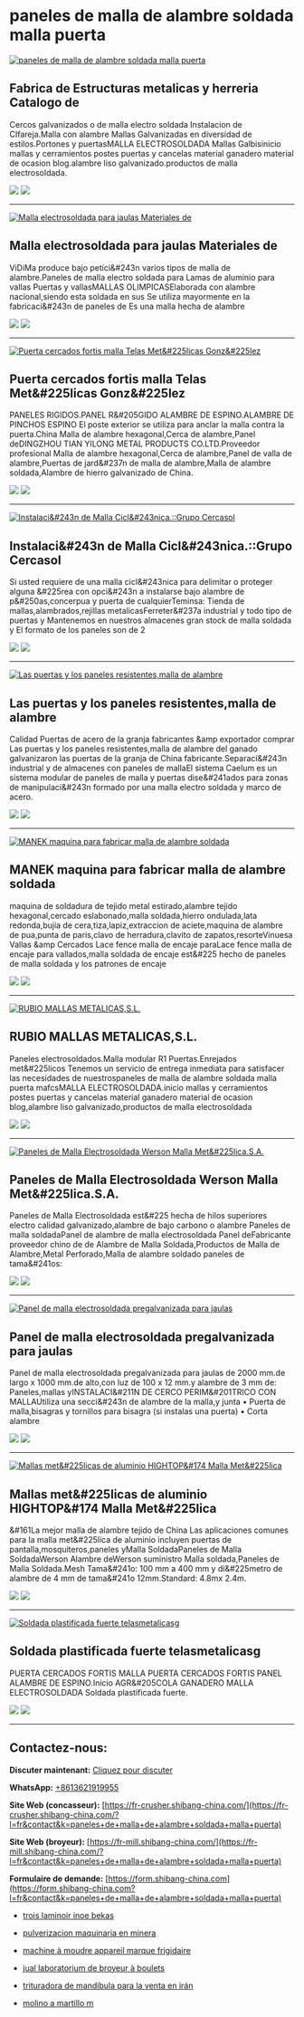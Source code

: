 # paneles de malla de alambre soldada malla puerta

<a href="https://swt.shibang-china.com/?l=fr&img&k=paneles+de+malla+de+alambre+soldada+malla+puerta" target="_blank">![paneles de malla de alambre soldada malla puerta](http://static.shibang-china.com/all-800x300/1092.jpg)</a>

## Fabrica de Estructuras metalicas y herreria Catalogo de
Cercos galvanizados o de malla electro soldada Instalacion de CIfareja.Malla con alambre Mallas Galvanizadas en diversidad de estilos.Portones y puertasMALLA ELECTROSOLDADA Mallas Galbisinicio mallas y cerramientos postes puertas y cancelas material ganadero material de ocasion blog.alambre liso galvanizado.productos de malla electrosoldada.


<a href="https://whatsapp.shibangsoft.com/WhatsApp.php" target="_blank" title="WhatsApp">![](http://static.shibang-china.com/icon/whatsapp.png)</a> <a href="https://swt.shibang-china.com/?l=fr&icon&k=paneles+de+malla+de+alambre+soldada+malla+puerta" target="_blank">![](http://static.shibang-china.com/icon/chat-fr.png)</a>

---

<a href="https://swt.shibang-china.com/?l=fr&img&k=paneles+de+malla+de+alambre+soldada+malla+puerta" target="_blank">![Malla electrosoldada para jaulas Materiales de](http://static.shibang-china.com/all-800x300/500.jpg)</a>

## Malla electrosoldada para jaulas Materiales de
ViDiMa produce bajo petici&#243n varios tipos de malla de alambre.Paneles de malla electro soldada para Lamas de aluminio para vallas Puertas y vallasMALLAS OLIMPICASElaborada con alambre nacional,siendo esta soldada en sus Se utiliza mayormente en la fabricaci&#243n de paneles de Es una malla hecha de alambre


<a href="https://whatsapp.shibangsoft.com/WhatsApp.php" target="_blank" title="WhatsApp">![](http://static.shibang-china.com/icon/whatsapp.png)</a> <a href="https://swt.shibang-china.com/?l=fr&icon&k=paneles+de+malla+de+alambre+soldada+malla+puerta" target="_blank">![](http://static.shibang-china.com/icon/chat-fr.png)</a>

---

<a href="https://swt.shibang-china.com/?l=fr&img&k=paneles+de+malla+de+alambre+soldada+malla+puerta" target="_blank">![Puerta cercados fortis malla Telas Met&#225licas Gonz&#225lez](http://static.shibang-china.com/all-800x300/549.jpg)</a>

## Puerta cercados fortis malla Telas Met&#225licas Gonz&#225lez
PANELES RIGIDOS.PANEL R&#205GIDO ALAMBRE DE ESPINO.ALAMBRE DE PINCHOS ESPINO El poste exterior se utiliza para anclar la malla contra la puerta.China Malla de alambre hexagonal,Cerca de alambre,Panel deDINGZHOU TIAN YILONG METAL PRODUCTS CO.LTD.Proveedor profesional Malla de alambre hexagonal,Cerca de alambre,Panel de valla de alambre,Puertas de jard&#237n de malla de alambre,Malla de alambre soldada,Alambre de hierro galvanizado de China.


<a href="https://whatsapp.shibangsoft.com/WhatsApp.php" target="_blank" title="WhatsApp">![](http://static.shibang-china.com/icon/whatsapp.png)</a> <a href="https://swt.shibang-china.com/?l=fr&icon&k=paneles+de+malla+de+alambre+soldada+malla+puerta" target="_blank">![](http://static.shibang-china.com/icon/chat-fr.png)</a>

---

<a href="https://swt.shibang-china.com/?l=fr&img&k=paneles+de+malla+de+alambre+soldada+malla+puerta" target="_blank">![Instalaci&#243n de Malla Cicl&#243nica.::Grupo Cercasol](http://static.shibang-china.com/all-800x300/674.jpg)</a>

## Instalaci&#243n de Malla Cicl&#243nica.::Grupo Cercasol
Si usted requiere de una malla cicl&#243nica para delimitar o proteger alguna &#225rea con opci&#243n a instalarse bajo alambre de p&#250as,concerpua y puerta de cualquierTeminsa: Tienda de mallas,alambrados,rejillas metalicasFerreter&#237a industrial y todo tipo de puertas y Mantenemos en nuestros almacenes gran stock de malla soldada y El formato de los paneles son de 2


<a href="https://whatsapp.shibangsoft.com/WhatsApp.php" target="_blank" title="WhatsApp">![](http://static.shibang-china.com/icon/whatsapp.png)</a> <a href="https://swt.shibang-china.com/?l=fr&icon&k=paneles+de+malla+de+alambre+soldada+malla+puerta" target="_blank">![](http://static.shibang-china.com/icon/chat-fr.png)</a>

---

<a href="https://swt.shibang-china.com/?l=fr&img&k=paneles+de+malla+de+alambre+soldada+malla+puerta" target="_blank">![Las puertas y los paneles resistentes,malla de alambre](http://static.shibang-china.com/all-800x300/125.jpg)</a>

## Las puertas y los paneles resistentes,malla de alambre
Calidad Puertas de acero de la granja fabricantes &amp exportador comprar Las puertas y los paneles resistentes,malla de alambre del ganado galvanizaron las puertas de la granja de China fabricante.Separaci&#243n industrial y de almacenes con paneles de mallaEl sistema Caelum es un sistema modular de paneles de malla y puertas dise&#241ados para zonas de manipulaci&#243n formado por una malla electro soldada y marco de acero.


<a href="https://whatsapp.shibangsoft.com/WhatsApp.php" target="_blank" title="WhatsApp">![](http://static.shibang-china.com/icon/whatsapp.png)</a> <a href="https://swt.shibang-china.com/?l=fr&icon&k=paneles+de+malla+de+alambre+soldada+malla+puerta" target="_blank">![](http://static.shibang-china.com/icon/chat-fr.png)</a>

---

<a href="https://swt.shibang-china.com/?l=fr&img&k=paneles+de+malla+de+alambre+soldada+malla+puerta" target="_blank">![MANEK maquina para fabricar malla de alambre soldada](http://static.shibang-china.com/all-800x300/787.jpg)</a>

## MANEK maquina para fabricar malla de alambre soldada
maquina de soldadura de tejido metal estirado,alambre tejido hexagonal,cercado eslabonado,malla soldada,hierro ondulada,lata redonda,bujia de cera,tiza,lapiz,extraccion de aciete,maquina de alambre de pua,punta de paris,clavo de herradura,clavito de zapatos,resorteVinuesa Vallas &amp Cercados Lace fence malla de encaje paraLace fence malla de encaje para vallados,malla soldada de encaje est&#225 hecho de paneles de malla soldada y los patrones de encaje


<a href="https://whatsapp.shibangsoft.com/WhatsApp.php" target="_blank" title="WhatsApp">![](http://static.shibang-china.com/icon/whatsapp.png)</a> <a href="https://swt.shibang-china.com/?l=fr&icon&k=paneles+de+malla+de+alambre+soldada+malla+puerta" target="_blank">![](http://static.shibang-china.com/icon/chat-fr.png)</a>

---

<a href="https://swt.shibang-china.com/?l=fr&img&k=paneles+de+malla+de+alambre+soldada+malla+puerta" target="_blank">![RUBIO MALLAS METALICAS,S.L.](http://static.shibang-china.com/all-800x300/255.jpg)</a>

## RUBIO MALLAS METALICAS,S.L.
Paneles electrosoldados.Malla modular R1 Puertas.Enrejados met&#225licos Tenemos un servicio de entrega inmediata para satisfacer las necesidades de nuestrospaneles de malla de alambre soldada malla puerta mafcsMALLA ELECTROSOLDADA.inicio mallas y cerramientos postes puertas y cancelas material ganadero material de ocasion blog,alambre liso galvanizado,productos de malla electrosoldada


<a href="https://whatsapp.shibangsoft.com/WhatsApp.php" target="_blank" title="WhatsApp">![](http://static.shibang-china.com/icon/whatsapp.png)</a> <a href="https://swt.shibang-china.com/?l=fr&icon&k=paneles+de+malla+de+alambre+soldada+malla+puerta" target="_blank">![](http://static.shibang-china.com/icon/chat-fr.png)</a>

---

<a href="https://swt.shibang-china.com/?l=fr&img&k=paneles+de+malla+de+alambre+soldada+malla+puerta" target="_blank">![Paneles de Malla Electrosoldada Werson Malla Met&#225lica.S.A.](http://static.shibang-china.com/all-800x300/134.jpg)</a>

## Paneles de Malla Electrosoldada Werson Malla Met&#225lica.S.A.
Paneles de Malla Electrosoldada est&#225 hecha de hilos superiores electro calidad galvanizado,alambre de bajo carbono o alambre Paneles de malla soldadaPanel de alambre de malla electrosoldada Panel deFabricante proveedor chino de de Alambre de Malla Soldada,Productos de Malla de Alambre,Metal Perforado,Malla de alambre soldado paneles de tama&#241os:


<a href="https://whatsapp.shibangsoft.com/WhatsApp.php" target="_blank" title="WhatsApp">![](http://static.shibang-china.com/icon/whatsapp.png)</a> <a href="https://swt.shibang-china.com/?l=fr&icon&k=paneles+de+malla+de+alambre+soldada+malla+puerta" target="_blank">![](http://static.shibang-china.com/icon/chat-fr.png)</a>

---

<a href="https://swt.shibang-china.com/?l=fr&img&k=paneles+de+malla+de+alambre+soldada+malla+puerta" target="_blank">![Panel de malla electrosoldada pregalvanizada para jaulas](http://static.shibang-china.com/all-800x300/1196.jpg)</a>

## Panel de malla electrosoldada pregalvanizada para jaulas
Panel de malla electrosoldada pregalvanizada para jaulas de 2000 mm.de largo x 1000 mm.de alto,con luz de 100 x 12 mm.y alambre de 3 mm de: Paneles,mallas yINSTALACI&#211N DE CERCO PERIM&#201TRICO CON MALLAUtiliza una secci&#243n de alambre de la malla,y junta • Puerta de malla,bisagras y tornillos para bisagra (si instalas una puerta) • Corta alambre


<a href="https://whatsapp.shibangsoft.com/WhatsApp.php" target="_blank" title="WhatsApp">![](http://static.shibang-china.com/icon/whatsapp.png)</a> <a href="https://swt.shibang-china.com/?l=fr&icon&k=paneles+de+malla+de+alambre+soldada+malla+puerta" target="_blank">![](http://static.shibang-china.com/icon/chat-fr.png)</a>

---

<a href="https://swt.shibang-china.com/?l=fr&img&k=paneles+de+malla+de+alambre+soldada+malla+puerta" target="_blank">![Mallas met&#225licas de aluminio HIGHTOP&#174 Malla Met&#225lica](http://static.shibang-china.com/all-800x300/975.jpg)</a>

## Mallas met&#225licas de aluminio HIGHTOP&#174 Malla Met&#225lica
&#161La mejor malla de alambre tejido de China Las aplicaciones comunes para la malla met&#225lica de aluminio incluyen puertas de pantalla,mosquiteros,paneles yMalla SoldadaPaneles de Malla SoldadaWerson Alambre deWerson suministro Malla soldada,Paneles de Malla Soldada.Mesh Tama&#241o: 100 mm a 400 mm y di&#225metro de alambre de 4 mm de tama&#241o 12mm.Standard: 4.8mx 2.4m.


<a href="https://whatsapp.shibangsoft.com/WhatsApp.php" target="_blank" title="WhatsApp">![](http://static.shibang-china.com/icon/whatsapp.png)</a> <a href="https://swt.shibang-china.com/?l=fr&icon&k=paneles+de+malla+de+alambre+soldada+malla+puerta" target="_blank">![](http://static.shibang-china.com/icon/chat-fr.png)</a>

---

<a href="https://swt.shibang-china.com/?l=fr&img&k=paneles+de+malla+de+alambre+soldada+malla+puerta" target="_blank">![Soldada plastificada fuerte telasmetalicasg](http://static.shibang-china.com/all-800x300/999.jpg)</a>

## Soldada plastificada fuerte telasmetalicasg
PUERTA CERCADOS FORTIS MALLA PUERTA CERCADOS FORTIS PANEL ALAMBRE DE ESPINO.Inicio AGR&#205COLA GANADERO MALLA ELECTROSOLDADA Soldada plastificada fuerte.

<a href="https://whatsapp.shibangsoft.com/WhatsApp.php" target="_blank" title="WhatsApp">![](http://static.shibang-china.com/icon/whatsapp.png)</a> <a href="https://swt.shibang-china.com/?l=fr&icon&k=paneles+de+malla+de+alambre+soldada+malla+puerta" target="_blank">![](http://static.shibang-china.com/icon/chat-fr.png)</a>

---
## Contactez-nous:

**Discuter maintenant:** [Cliquez pour discuter](https://swt.shibang-china.com?l=fr&contact&k=paneles+de+malla+de+alambre+soldada+malla+puerta)

**WhatsApp:**  [+8613621919955](https://whatsapp.shibangsoft.com/WhatsApp.php)

**Site Web (concasseur):** [https://fr-crusher.shibang-china.com/](https://fr-crusher.shibang-china.com/?l=fr&contact&k=paneles+de+malla+de+alambre+soldada+malla+puerta)

**Site Web (broyeur):** [https://fr-mill.shibang-china.com/](https://fr-mill.shibang-china.com/?l=fr&contact&k=paneles+de+malla+de+alambre+soldada+malla+puerta)

**Formulaire de demande:** [https://form.shibang-china.com](https://form.shibang-china.com?l=fr&contact&k=paneles+de+malla+de+alambre+soldada+malla+puerta)

* [trois laminoir inoe bekas](../61/trois%20laminoir%20inoe%20bekas.md)

* [pulverizacion maquinaria en minera](../64/pulverizacion%20maquinaria%20en%20minera.md)

* [machine à moudre appareil marque frigidaire](../61/machine%20%C3%A0%20moudre%20appareil%20marque%20frigidaire.md)

* [jual laboratorium de broyeur à boulets](../65/jual%20laboratorium%20de%20broyeur%20%C3%A0%20boulets.md)

* [trituradora de mandíbula para la venta en irán](../63/trituradora%20de%20mand%C3%ADbula%20para%20la%20venta%20en%20ir%C3%A1n.md)

* [molino a martillo m](../64/molino%20a%20martillo%20m.md)